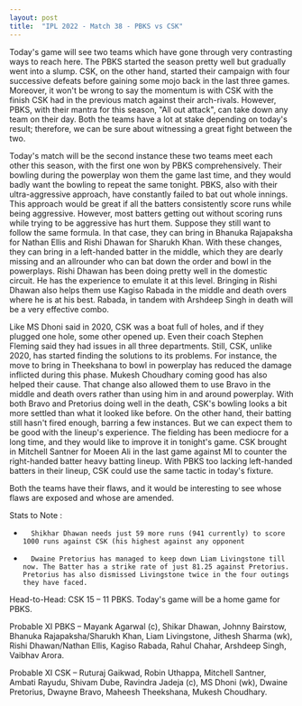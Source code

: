 ```yaml
---
layout: post
title:  "IPL 2022 - Match 38 - PBKS vs CSK"
---
```


Today's game will see two teams which have gone through very contrasting ways to reach here. The PBKS started the season pretty well but gradually went into a slump. CSK, on the other hand, started their campaign with four successive defeats before gaining some mojo back in the last three games. Moreover,  it won't be wrong to say the momentum is with CSK with the finish CSK had in the previous match against their arch-rivals. However, PBKS, with their mantra for this season, "All out attack", can take down any team on their day. Both the teams have a lot at stake depending on today's result; therefore, we can be sure about witnessing a great fight between the two.

Today's match will be the second instance these two teams meet each other this season, with the first one won by PBKS comprehensively. Their bowling during the powerplay won them the game last time, and they would badly want the bowling to repeat the same tonight. PBKS, also with their ultra-aggressive approach, have constantly failed to bat out whole innings. This approach would be great if all the batters consistently score runs while being aggressive. However, most batters getting out without scoring runs while trying to be aggressive has hurt them. Suppose they still want to follow the same formula. In that case, they can bring in Bhanuka Rajapaksha for Nathan Ellis and Rishi Dhawan for Sharukh Khan. With these changes, they can bring in a left-handed batter in the middle, which they are dearly missing and an allrounder who can bat down the order and bowl in the powerplays. Rishi Dhawan has been doing pretty well in the domestic circuit. He has the experience to emulate it at this level. Bringing in Rishi Dhawan also helps them use Kagiso Rabada in the middle and death overs where he is at his best. Rabada, in tandem with Arshdeep Singh in death will be a very effective combo.

Like MS Dhoni said in 2020, CSK was a boat full of holes, and if they plugged one hole, some other opened up. Even their coach Stephen Fleming said they had issues in all three departments. Still, CSK, unlike 2020, has started finding the solutions to its problems. For instance, the move to bring in Theekshana to bowl in powerplay has reduced the damage inflicted during this phase. Mukesh Choudhary coming good has also helped their cause. That change also allowed them to use Bravo in the middle and death overs rather than using him in and around powerplay. With both Bravo and Pretorius doing well in the death, CSK's bowling looks a bit more settled than what it looked like before. On the other hand, their batting still hasn't fired enough, barring a few instances. But we can expect them to be good with the lineup's experience. The fielding has been mediocre for a long time, and they would like to improve it in tonight's game. CSK brought in Mitchell Santner for Moeen Ali in the last game against MI to counter the right-handed batter heavy batting lineup. With PBKS too lacking left-handed batters in their lineup, CSK could use the same tactic in today's fixture. 

Both the teams have their flaws, and it would be interesting to see whose flaws are exposed and whose are amended.

Stats to Note :
-       Shikhar Dhawan needs just 59 more runs (941 currently) to score 1000 runs against CSK (his highest against any opponent
-       Dwaine Pretorius has managed to keep down Liam Livingstone till now. The Batter has a strike rate of just 81.25 against Pretorius. Pretorius has also dismissed Livingstone twice in the four outings they have faced.

Head-to-Head: CSK 15 – 11 PBKS. Today's game will be a home game for PBKS.

Probable XI PBKS – Mayank Agarwal (c), Shikar Dhawan, Johnny Bairstow, Bhanuka Rajapaksha/Sharukh Khan, Liam Livingstone, Jithesh Sharma (wk), Rishi Dhawan/Nathan Ellis, Kagiso Rabada, Rahul Chahar, Arshdeep Singh, Vaibhav Arora.

Probable XI CSK – Ruturaj Gaikwad, Robin Uthappa, Mitchell Santner, Ambati Rayudu, Shivam Dube, Ravindra Jadeja (c), MS Dhoni (wk), Dwaine Pretorius, Dwayne Bravo, Maheesh Theekshana, Mukesh Choudhary.  
